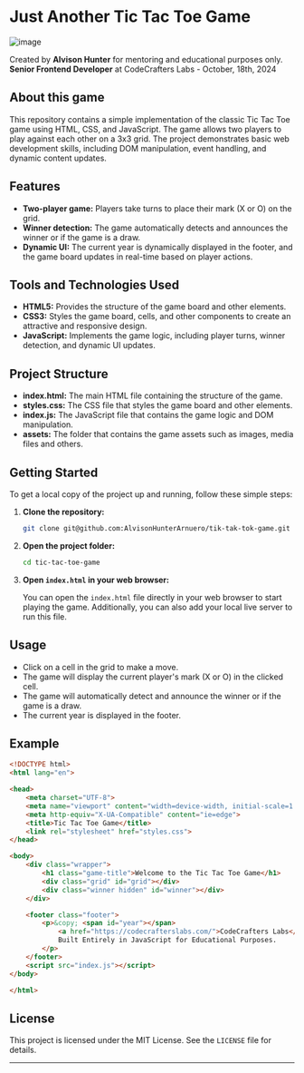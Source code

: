 # Just Another Tic Tac Toe Game

![image](https://github.com/user-attachments/assets/81be9708-d048-4fc8-add3-6b1812e13c37)

Created by **Alvison Hunter** for mentoring and educational purposes only.<br>
**Senior Frontend Developer** at CodeCrafters Labs - October, 18th, 2024

## About this game
This repository contains a simple implementation of the classic Tic Tac Toe game using HTML, CSS, and JavaScript. The game allows two players to play against each other on a 3x3 grid. The project demonstrates basic web development skills, including DOM manipulation, event handling, and dynamic content updates.

## Features

- **Two-player game:** Players take turns to place their mark (X or O) on the grid.
- **Winner detection:** The game automatically detects and announces the winner or if the game is a draw.
- **Dynamic UI:** The current year is dynamically displayed in the footer, and the game board updates in real-time based on player actions.

## Tools and Technologies Used

- **HTML5:** Provides the structure of the game board and other elements.
- **CSS3:** Styles the game board, cells, and other components to create an attractive and responsive design.
- **JavaScript:** Implements the game logic, including player turns, winner detection, and dynamic UI updates.

## Project Structure

- **index.html:** The main HTML file containing the structure of the game.
- **styles.css:** The CSS file that styles the game board and other elements.
- **index.js:** The JavaScript file that contains the game logic and DOM manipulation.
- **assets:** The folder that contains the game assets such as images, media files and others.

## Getting Started

To get a local copy of the project up and running, follow these simple steps:

1. **Clone the repository:**

    ```bash
    git clone git@github.com:AlvisonHunterArnuero/tik-tak-tok-game.git
    ```

2. **Open the project folder:**

    ```bash
    cd tic-tac-toe-game
    ```

3. **Open `index.html` in your web browser:**

    You can open the `index.html` file directly in your web browser to start playing the game. Additionally, you can also add your local live server to run this file.

## Usage

- Click on a cell in the grid to make a move.
- The game will display the current player's mark (X or O) in the clicked cell.
- The game will automatically detect and announce the winner or if the game is a draw.
- The current year is displayed in the footer.

## Example

```html
<!DOCTYPE html>
<html lang="en">

<head>
    <meta charset="UTF-8">
    <meta name="viewport" content="width=device-width, initial-scale=1.0">
    <meta http-equiv="X-UA-Compatible" content="ie=edge">
    <title>Tic Tac Toe Game</title>
    <link rel="stylesheet" href="styles.css">
</head>

<body>
    <div class="wrapper">
        <h1 class="game-title">Welcome to the Tic Tac Toe Game</h1>
        <div class="grid" id="grid"></div>
        <div class="winner hidden" id="winner"></div>
    </div>

    <footer class="footer">
        <p>&copy; <span id="year"></span>
            <a href="https://codecrafterslabs.com/">CodeCrafters Labs</a>. All Rights Reserved. |
            Built Entirely in JavaScript for Educational Purposes.
        </p>
    </footer>
    <script src="index.js"></script>
</body>

</html>
```

## License

This project is licensed under the MIT License. See the `LICENSE` file for details.

---
